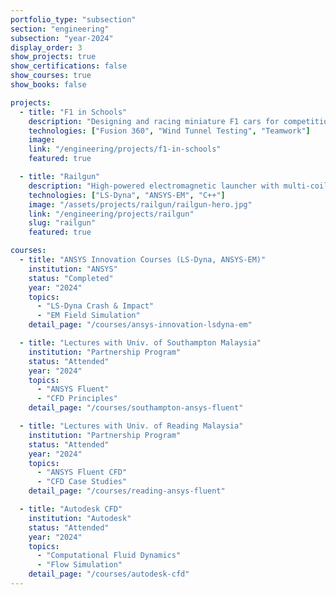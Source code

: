 ```yaml
---
portfolio_type: "subsection"
section: "engineering"
subsection: "year-2024"
display_order: 3
show_projects: true
show_certifications: false
show_courses: true
show_books: false

projects:
  - title: "F1 in Schools"
    description: "Designing and racing miniature F1 cars for competition"
    technologies: ["Fusion 360", "Wind Tunnel Testing", "Teamwork"]
    image: 
    link: "/engineering/projects/f1-in-schools"
    featured: true

  - title: "Railgun"
    description: "High-powered electromagnetic launcher with multi-coil stages"
    technologies: ["LS-Dyna", "ANSYS-EM", "C++"]
    image: "/assets/projects/railgun/railgun-hero.jpg"
    link: "/engineering/projects/railgun"
    slug: "railgun"
    featured: true

courses:
  - title: "ANSYS Innovation Courses (LS-Dyna, ANSYS-EM)"
    institution: "ANSYS"
    status: "Completed"
    year: "2024"
    topics:
      - "LS-Dyna Crash & Impact"
      - "EM Field Simulation"
    detail_page: "/courses/ansys-innovation-lsdyna-em"

  - title: "Lectures with Univ. of Southampton Malaysia"
    institution: "Partnership Program"
    status: "Attended"
    year: "2024"
    topics:
      - "ANSYS Fluent"
      - "CFD Principles"
    detail_page: "/courses/southampton-ansys-fluent"

  - title: "Lectures with Univ. of Reading Malaysia"
    institution: "Partnership Program"
    status: "Attended"
    year: "2024"
    topics:
      - "ANSYS Fluent CFD"
      - "CFD Case Studies"
    detail_page: "/courses/reading-ansys-fluent"

  - title: "Autodesk CFD"
    institution: "Autodesk"
    status: "Attended"
    year: "2024"
    topics:
      - "Computational Fluid Dynamics"
      - "Flow Simulation"
    detail_page: "/courses/autodesk-cfd"
---
```


